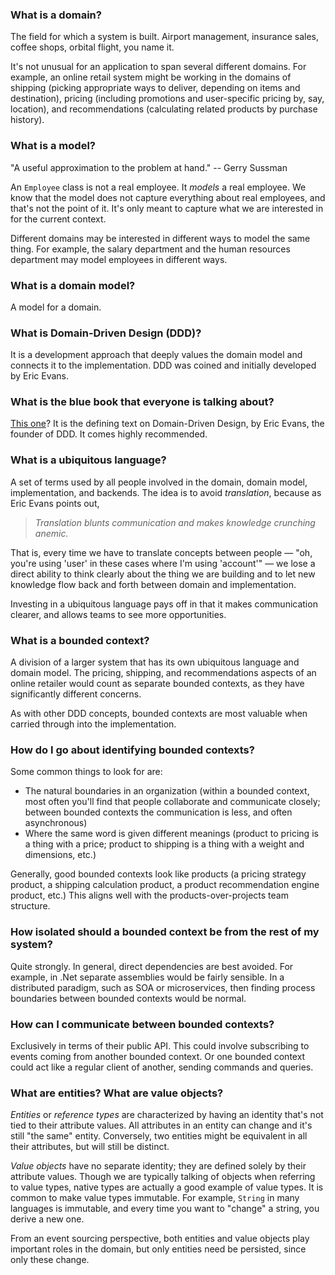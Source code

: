 ### What is a domain?

The field for which a system is built. Airport management, insurance sales, coffee shops, orbital flight, you name it.

It's not unusual for an application to span several different domains. For example, an online retail system might be working in the domains of shipping (picking appropriate ways to deliver, depending on items and destination), pricing (including promotions and user-specific pricing by, say, location), and recommendations (calculating related products by purchase history).

### What is a model?

"A useful approximation to the problem at hand." -- Gerry Sussman

An `Employee` class is not a real employee. It *models* a real employee. We know that the model does not capture everything about real employees, and that's not the point of it. It's only meant to capture what we are interested in for the current context.

Different domains may be interested in different ways to model the same thing. For example, the salary department and the human resources department may model employees in different ways.

### What is a domain model?

A model for a domain.

### What is Domain-Driven Design (DDD)?

It is a development approach that deeply values the domain model and connects it to the implementation. DDD was coined and initially developed by Eric Evans.

### What is the blue book that everyone is talking about?

[This one](https://www.amazon.com/Domain-Driven-Design-Tackling-Complexity-Software/dp/0321125215)? It is the defining text on Domain-Driven Design, by Eric Evans, the founder of DDD. It comes highly recommended.

### What is a ubiquitous language?

A set of terms used by all people involved in the domain, domain model, implementation, and backends. The idea is to avoid *translation*, because as Eric Evans points out,

> *Translation blunts communication and makes knowledge crunching anemic.*

That is, every time we have to translate concepts between people — "oh, you're using 'user' in these cases where I'm using 'account'" — we lose a direct ability to think clearly about the thing we are building and to let new knowledge flow back and forth between domain and implementation.

Investing in a ubiquitous language pays off in that it makes communication clearer, and allows teams to see more opportunities.

### What is a bounded context?

A division of a larger system that has its own ubiquitous language and domain model. The pricing, shipping, and recommendations aspects of an online retailer would count as separate bounded contexts, as they have significantly different concerns.

As with other DDD concepts, bounded contexts are most valuable when carried through into the implementation.

### How do I go about identifying bounded contexts?

Some common things to look for are:

- The natural boundaries in an organization (within a bounded context, most often you'll find that people collaborate and communicate closely; between bounded contexts the communication is less, and often asynchronous)
- Where the same word is given different meanings (product to pricing is a thing with a price; product to shipping is a thing with a weight and dimensions, etc.)

Generally, good bounded contexts look like products (a pricing strategy product, a shipping calculation product, a product recommendation engine product, etc.) This aligns well with the products-over-projects team structure.

### How isolated should a bounded context be from the rest of my system?

Quite strongly. In general, direct dependencies are best avoided. For example, in .Net separate assemblies would be fairly sensible. In a distributed paradigm, such as SOA or microservices, then finding process boundaries between bounded contexts would be normal.

### How can I communicate between bounded contexts?

Exclusively in terms of their public API. This could involve subscribing to events coming from another bounded context. Or one bounded context could act like a regular client of another, sending commands and queries.

### What are entities? What are value objects?

*Entities* or *reference types* are characterized by having an identity that's not tied to their attribute values. All attributes in an entity can change and it's still "the same" entity. Conversely, two entities might be equivalent in all their attributes, but will still be distinct.

*Value objects* have no separate identity; they are defined solely by their attribute values. Though we are typically talking of objects when referring to value types, native types are actually a good example of value types. It is common to make value types immutable. For example, `String` in many languages is immutable, and every time you want to "change" a string, you derive a new one.

From an event sourcing perspective, both entities and value objects play important roles in the domain, but only entities need be persisted, since only these change.